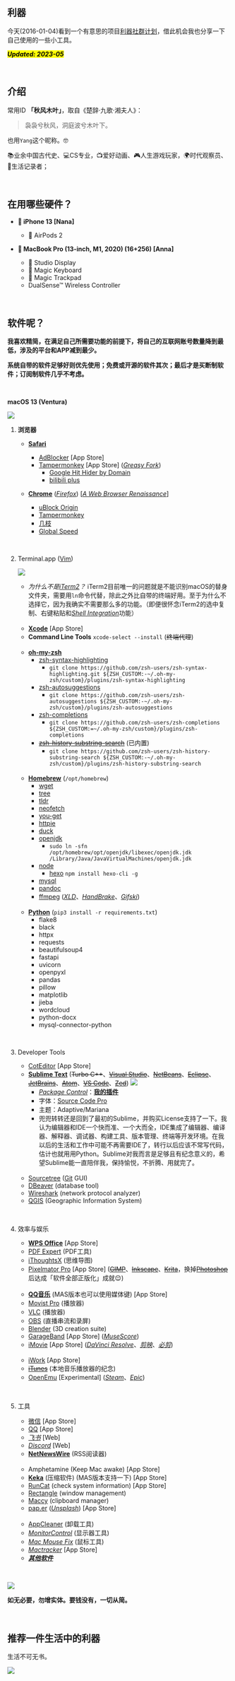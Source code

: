 ## 利器

今天(2016-01-04)看到一个有意思的项目[利器社群计划](https://liqi.io/community/)，借此机会我也分享一下自己使用的一些小工具。

<mark><em>**Updated: 2023-05**</em></mark>

<br>


## 介绍

常用ID **「秋风木叶」**，取自《楚辞·九歌·湘夫人》：

> 袅袅兮秋风，洞庭波兮木叶下。

也用`Yang`这个昵称。🤓

📚业余中国古代史、💻CS专业，📺爱好动画、🎮人生游戏玩家，🌍时代观察员、📝生活记录者；

<br>


## 在用哪些硬件？

* ** iPhone 13 [Nana]**
    *  AirPods 2

* ** MacBook Pro (13-inch, M1, 2020) (16+256) [Anna]**
    *  Studio Display
    *  Magic Keyboard
    *  Magic Trackpad
    * DualSense™ Wireless Controller

<br>


## 软件呢？

**我喜欢精简，在满足自己所需要功能的前提下，将自己的互联网账号数量降到最低，涉及的平台和APP减到最少。**

**系统自带的软件足够好则优先使用；免费或开源的软件其次；最后才是买断制软件；订阅制软件几乎不考虑。**

<br>

**macOS 13 (Ventura)**

![](https://github.com/ykqmain/Config/blob/master/Pix/macOS13.png)

1. **浏览器**

    * [**Safari**](https://www.apple.com/safari/)
        * [AdBlocker](https://adblockersafari.com) [App Store]
        * [Tampermonkey](https://www.tampermonkey.net) [App Store] ([_Greasy Fork_](https://greasyfork.org/zh-CN))
            * [Google Hit Hider by Domain](https://greasyfork.org/zh-CN/scripts/1682-google-hit-hider-by-domain-search-filter-block-sites)
            * [bilibili plus](https://greasyfork.org/zh-CN/scripts/373172-bilibili-plus)

    * [**Chrome**](https://www.google.com/chrome/) ([_Firefox_](https://www.mozilla.org/en-US/firefox/all/)) [[_A Web Browser Renaissance_](https://addons.mozilla.org/zh-CN/firefox/addon/a-web-browser-renaissance/)]
        * [uBlock Origin](https://github.com/gorhill/uBlock)
        * [Tampermonkey](https://www.tampermonkey.net)
        * [几枝](https://github.com/unicar9/jizhi)
        * [Global Speed](https://github.com/polywock/globalSpeed)

<br>

2. Terminal.app ([Vim](https://www.vim.org))

    ![](https://github.com/ykqmain/Config/blob/master/Terminal/Terminal.png)
    * _为什么不是[iTerm2](https://www.iterm2.com)？_ iTerm2目前唯一的问题就是不能识别macOS的替身文件夹，需要用`ln`命令代替，除此之外比自带的终端好用。至于为什么不选择它，因为我确实不需要那么多的功能。（即便很怀念iTerm2的选中复制、右键粘贴和[_Shell Integration_](https://iterm2.com/documentation-shell-integration.html)功能）
    <br>

    * [**Xcode**](https://developer.apple.com/cn/xcode/) [App Store]
    * **Command Line Tools** `xcode-select --install` (~~终端代理~~)
    <br>

    * [**oh-my-zsh**](https://ohmyz.sh)
        * [zsh-syntax-highlighting](https://github.com/zsh-users/zsh-syntax-highlighting)
            * `git clone https://github.com/zsh-users/zsh-syntax-highlighting.git ${ZSH_CUSTOM:-~/.oh-my-zsh/custom}/plugins/zsh-syntax-highlighting`
        * [zsh-autosuggestions](https://github.com/zsh-users/zsh-autosuggestions)
            * `git clone https://github.com/zsh-users/zsh-autosuggestions ${ZSH_CUSTOM:-~/.oh-my-zsh/custom}/plugins/zsh-autosuggestions`
        * [zsh-completions](https://github.com/zsh-users/zsh-completions)
            * `git clone https://github.com/zsh-users/zsh-completions ${ZSH_CUSTOM:=~/.oh-my-zsh/custom}/plugins/zsh-completions`
        * [~~zsh-history-substring-search~~](https://github.com/zsh-users/zsh-history-substring-search) (已内置)
            * `git clone https://github.com/zsh-users/zsh-history-substring-search ${ZSH_CUSTOM:-~/.oh-my-zsh/custom}/plugins/zsh-history-substring-search`
    <br>

    * [**Homebrew**](https://brew.sh) (`/opt/homebrew`)
        * [wget](https://www.gnu.org/software/wget)
        * [tree](http://mama.indstate.edu/users/ice/tree)
        * [tldr](https://github.com/tldr-pages/tldr)
        * [neofetch](https://github.com/dylanaraps/neofetch)
        * [you-get](https://you-get.org)
        * [httpie](https://httpie.io)
        * [duck](https://cyberduck.io)
        * [openjdk](https://openjdk.org)
            * `sudo ln -sfn /opt/homebrew/opt/openjdk/libexec/openjdk.jdk /Library/Java/JavaVirtualMachines/openjdk.jdk`
        * [node](https://nodejs.org/zh-cn/)
            * [hexo](https://hexo.io/zh-cn/) `npm install hexo-cli -g`
        * [mysql](https://dev.mysql.com/downloads/)
        * [pandoc](https://www.pandoc.org)
        * [ffmpeg](https://www.ffmpeg.org) ([_XLD_](https://tmkk.undo.jp/xld/index_e.html)、[_HandBrake_](https://handbrake.fr)、[_Gifski_](https://gif.ski))
    <br>

    * [**Python**](https://www.python.org) (`pip3 install -r requirements.txt`)
        * flake8
        * black
        * httpx
        * requests
        * beautifulsoup4
        * fastapi
        * uvicorn
        * openpyxl
        * pandas
        * pillow
        * matplotlib
        * jieba
        * wordcloud
        * python-docx
        * mysql-connector-python

<br>

3. Developer Tools

    * [CotEditor](https://coteditor.com) [App Store]
    * [**Sublime Text**](https://www.sublimetext.com) (~~Turbo C++~~、[~~Visual Studio~~](https://visualstudio.microsoft.com/zh-hans/)、[~~NetBeans~~](https://netbeans.apache.org)、[~~Eclipse~~](https://www.eclipse.org)、[~~JetBrains~~](https://www.jetbrains.com)、[~~Atom~~](https://github.com/atom/atom)、[~~VS Code~~](https://code.visualstudio.com)、[~~Zed~~](https://zed.dev))
        ![](https://github.com/ykqmain/Config/blob/master/Sublime/Sublime.png)
        * [_Package Control_](https://packagecontrol.io)：[**我的插件**](https://github.com/ykqmain/Config/blob/master/Sublime/Package%20Control.sublime-settings)
        * 字体：[Source Code Pro](https://github.com/adobe-fonts/source-code-pro)
        * 主题：Adaptive/Mariana
        * 兜兜转转还是回到了最初的Sublime，并购买License支持了一下。我认为编辑器和IDE一个快而准、一个大而全，IDE集成了编辑器、编译器、解释器、调试器、构建工具、版本管理、终端等开发环境。在我以后的生活和工作中可能不再需要IDE了，转行以后应该不常写代码，估计也就用用Python。Sublime对我而言是足够且有纪念意义的，希望Sublime能一直陪伴我，保持愉悦，不折腾、用就完了。
    <br>

    * [Sourcetree](https://sourcetreeapp.com) ([Git](https://git-scm.com) GUI)
    * [DBeaver](https://dbeaver.io) (database tool)
    * [Wireshark](https://www.wireshark.org) (network protocol analyzer)
    * [QGIS](https://www.qgis.org/zh-Hans/site/) (Geographic Information System)

<br>

4. 效率与娱乐

    * [**WPS Office**](https://www.wps.cn) [App Store]
    * [PDF Expert](https://pdfexpert.com/zh) (PDF工具)
    * [iThoughtsX](https://www.toketaware.com) (思维导图)
    * [Pixelmator Pro](https://www.pixelmator.com/pro/) [App Store] ([~~GIMP~~](https://www.gimp.org)、[~~Inkscape~~](https://inkscape.org/zh-hans/)、[~~Krita~~](https://krita.org/zh/)，换掉[~~Photoshop~~](https://www.adobe.com/cn/products/photoshop.html)后达成「软件全部正版化」成就😌)
    <br>

    * [**QQ音乐**](https://y.qq.com) (MAS版本也可以使用媒体键) [App Store]
    * [Movist Pro](https://movistprime.com) (播放器)
    * [VLC](https://www.videolan.org) (播放器)
    * [OBS](https://obsproject.com/zh-cn) (直播串流和录屏)
    * [Blender](https://www.blender.org) (3D creation suite)
    * [GarageBand](https://www.apple.com.cn/mac/garageband/) [App Store] ([_MuseScore_](https://github.com/musescore/MuseScore))
    * [iMovie](https://www.apple.com.cn/imovie/) [App Store] ([_DaVinci Resolve_](http://www.blackmagicdesign.com/cn/products/davinciresolve)、[_剪映_](https://www.capcut.cn)、[_必剪_](https://bcut.bilibili.cn))
    <br>

    * [iWork](https://www.apple.com.cn/iwork/) [App Store]
    * [~~iTunes~~](https://www.apple.com.cn/itunes/) (本地音乐播放器的纪念)
    * [OpenEmu](https://openemu.org) [Experimental] ([_Steam_](https://store.steampowered.com)、[_Epic_](https://store.epicgames.com))

<br>

5. 工具

    * [微信](https://weixin.qq.com) [App Store]
    * [QQ](https://im.qq.com) [App Store]
    * [_飞书_](https://www.feishu.cn) [Web]
    * [_Discord_](https://discord.com) [Web]
    * [**NetNewsWire**](https://ranchero.com/netnewswire) (RSS阅读器)
    <br>

    * Amphetamine (Keep Mac awake) [App Store]
    * [**Keka**](https://www.keka.io/zh-cn) (压缩软件) (MAS版本支持一下) [App Store]
    * [RunCat](https://kyome.io/runcat/index.html?lang=en) (check system information) [App Store]
    * [Rectangle](https://github.com/rxhanson/Rectangle) (window management)
    * [Maccy](https://github.com/p0deje/Maccy) (clipboard manager)
    * [pap.er](https://paper.photos) ([_Unsplash_](https://unsplash.com/apps)) [App Store]
    <br>

    * [AppCleaner](https://freemacsoft.net/appcleaner) (卸载工具)
    * [_MonitorControl_](https://github.com/MonitorControl/MonitorControl) (显示器工具)
    * [_Mac Mouse Fix_](https://github.com/noah-nuebling/mac-mouse-fix) (鼠标工具)
    * [_Mactracker_](https://mactracker.ca) [App Store]
    * [**_其他软件_**](https://github.com/ykqmain?tab=stars)

<br>

![](https://github.com/ykqmain/Config/blob/master/Pix/macOS.png)

**如无必要，勿增实体。要钱没有，一切从简。**

<br>


## 推荐一件生活中的利器

生活不可无书。

![](https://github.com/ykqmain/Config/blob/master/Pix/sj.jpeg)

